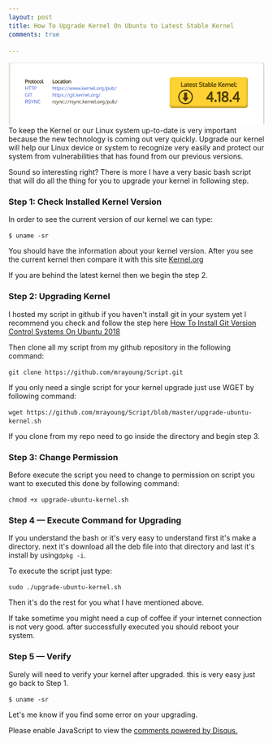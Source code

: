 ```yaml
---
layout: post
title: How To Upgrade Kernel On Ubuntu to Latest Stable Kernel
comments: true

---
```

![Githublogo](https://raw.githubusercontent.com/mrayoung/ayoungnotes.github.io/master/_posts/img/kernel14184.png)
To keep the Kernel or our Linux system up-to-date is very important because the new technology is coming out very quickly. Upgrade our kernel will help our Linux device or system to recognize very easily and protect our system from vulnerabilities that has found from our previous versions.

Sound so interesting right? There is more I have a very basic bash script that will do all the thing for you to upgrade your kernel in following step.

### Step 1: Check Installed Kernel Version
In order to see the current version of our kernel we can type:

`$ uname -sr`

You should have the information about your kernel version.
After you see the current kernel then compare it with this site [Kernel.org](https://www.kernel.org)

If you are behind the latest kernel then we begin the step 2.

### Step 2: Upgrading Kernel
I hosted my script in github if you haven't install git in your system yet I recommend you check and follow the step here [How To Install Git Version Control Systems On Ubuntu 2018](https://www.ayoungnotes.com/2018/08/How-To-Install-Git-On-Ubuntu-2018)

Then clone all my script from my github repository in the following command:

`git clone https://github.com/mrayoung/Script.git`

If you only need a single script for your kernel upgrade just use WGET by following command:

`wget https://github.com/mrayoung/Script/blob/master/upgrade-ubuntu-kernel.sh`

If you clone from my repo need to go inside the directory and begin step 3.

### Step 3: Change Permission
Before execute the script you need to change to permission on script you want to executed this done by following command:

`chmod +x upgrade-ubuntu-kernel.sh`

### Step 4 — Execute Command for Upgrading
If you understand the bash or it's very easy to understand first it's make a directory.
next it's download all the deb file into that directory and last it's install by using`dpkg -i`.

To execute the script just type:

`sudo ./upgrade-ubuntu-kernel.sh` 

Then it's do the rest for you what I have mentioned above.

If take sometime you might need a cup of coffee if your internet connection is not very good.
after successfully executed you should reboot your system.

### Step 5 — Verify
Surely will need to verify your kernel after upgraded.
this is very easy just go back to Step 1. 

`$ uname -sr`

Let's me know if you find some error on your upgrading.

<div id="disqus_thread"></div>
<script>

/**
*  RECOMMENDED CONFIGURATION VARIABLES: EDIT AND UNCOMMENT THE SECTION BELOW TO INSERT DYNAMIC VALUES FROM YOUR PLATFORM OR CMS.
*  LEARN WHY DEFINING THESE VARIABLES IS IMPORTANT: https://disqus.com/admin/universalcode/#configuration-variables*/
/*
var disqus_config = function () {
this.page.url = PAGE_URL;  // Replace PAGE_URL with your page's canonical URL variable
this.page.identifier = PAGE_IDENTIFIER; // Replace PAGE_IDENTIFIER with your page's unique identifier variable
};
*/
(function() { // DON'T EDIT BELOW THIS LINE
var d = document, s = d.createElement('script');
s.src = 'https://https-www-ayoungnotes-com.disqus.com/embed.js';
s.setAttribute('data-timestamp', +new Date());
(d.head || d.body).appendChild(s);
})();
</script>
<noscript>Please enable JavaScript to view the <a href="https://disqus.com/?ref_noscript">comments powered by Disqus.</a></noscript>

<script id="dsq-count-scr" src="//https-www-ayoungnotes-com.disqus.com/count.js" async></script>

